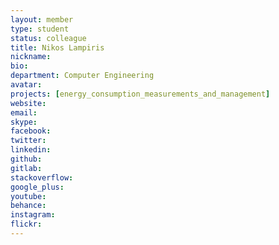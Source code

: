 ```yaml
---
layout: member
type: student
status: colleague
title: Nikos Lampiris
nickname:
bio:
department: Computer Engineering
avatar:
projects: [energy_consumption_measurements_and_management]
website:
email:
skype:
facebook:
twitter:
linkedin:
github:
gitlab:
stackoverflow:
google_plus:
youtube:
behance:
instagram:
flickr:
---
```

